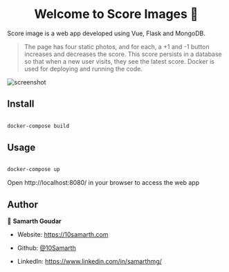 

  

<h1  align="center">Welcome to Score Images 👋</h1>

Score image is a web app developed using Vue, Flask and MongoDB.
> The page has four static photos, and for each, a +1 and -1 button increases and decreases the score. This score persists in a database so that when a new user visits, they see the latest score. Docker is used for deploying and running the code.

![screenshot](https://i.imgur.com/3AZu7DD.png)

## Install

  

```sh

docker-compose build

```

  

## Usage

  

```sh

docker-compose up

```
Open http://localhost:8080/ in your browser to access the web app
  

## Author

  

👤 **Samarth Goudar**

  

* Website: https://10samarth.com

* Github: [@10Samarth](https://github.com/10Samarth)

* LinkedIn: https://www.linkedin.com/in/samarthmg/

